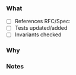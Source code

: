 ### What
- [ ] References RFC/Spec: <!-- link -->
- [ ] Tests updated/added
- [ ] Invariants checked

### Why

### Notes

